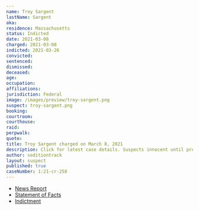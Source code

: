 ```yaml
---
name: Troy Sargent
lastName: Sargent
aka:
residence: Massachusetts
status: Indicted
date: 2021-03-08
charged: 2021-03-08
indicted: 2021-03-26
convicted: 
sentenced: 
dismissed: 
deceased:
age:
occupation:
affiliations:
jurisdiction: Federal
image: /images/preview/troy-sargent.png
suspect: troy-sargent.png
booking:
courtroom:
courthouse:
raid:
perpwalk:
quote:
title: Troy Sargent charged on March 8, 2021
description: Click for latest case details. Suspects innocent until proven guilty.
author: seditiontrack
layout: suspect
published: true
caseNumber: 1:21-cr-258
---
```

- [News Report](https://www.masslive.com/springfield/2021/03/troy-sargent-arrested-after-fbi-says-pittsfield-man-participated-in-violence-at-us-capitol.html)
- [Statement of Facts](https://www.justice.gov/usao-dc/case-multi-defendant/file/1379266/download)
- [Indictment](https://www.justice.gov/usao-dc/case-multi-defendant/file/1380406/download)
